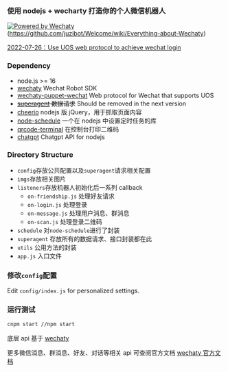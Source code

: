 ### 使用 nodejs + wecharty 打造你的个人微信机器人

[![Powered by Wechaty](https://img.shields.io/badge/Powered%20By-Wechaty-green.svg)](https://github.com/chatie/wechaty) (https://github.com/juzibot/Welcome/wiki/Everything-about-Wechaty)

[2022-07-26：Use UOS web protocol to achieve wechat login](https://github.com/wechaty/puppet-wechat/pull/206)

### Dependency

- node.js >= 16  
- [wechaty](https://github.com/wechaty/wechaty) Wechat Robot SDK
- [wechaty-puppet-wechat](https://github.com/wechaty/puppet-wechat) Web protocol for Wechat that supports UOS
- ~~[superagent](https://github.com/visionmedia/superagent) 数据请求~~ Should be removed in the next version
- [cheerio](https://github.com/cheeriojs/cheerio) nodejs 版 jQuery，用于抓取页面内容
- [node-schedule](https://github.com/node-schedule/node-schedule) 一个在 nodejs 中设置定时任务的库
- [qrcode-terminal](https://github.com/gtanner/qrcode-terminal) 在控制台打印二维码
- [chatgpt](https://github.com/transitive-bullshit/chatgpt-api) Chatgpt API for nodejs

### Directory Structure

- `config`存放公共配置以及`superagent`请求相关配置
- `imgs`存放相关图片
- `listeners`存放机器人初始化后一系列 callback
  - `on-friendship.js` 处理好友请求
  - `on-login.js` 处理登录
  - `on-message.js` 处理用户消息、群消息
  - `on-scan.js` 处理登录二维码
- `schedule` 对`node-schedule`进行了封装
- `superagent` 存放所有的数据请求、接口封装都在此
- `utils` 公用方法的封装
- `app.js` 入口文件

### 修改`config`配置

Edit `config/index.js` for personalized settings.

### 运行测试

```bash
cnpm start //npm start
```



底层 api 基于 [wechaty](https://github.com/wechaty/wechaty)

更多微信消息、群消息、好友、对话等相关 api 可查阅官方文档 [wechaty 官方文档](https://github.com/wechaty/wechaty/blob/master/docs/index.md)


